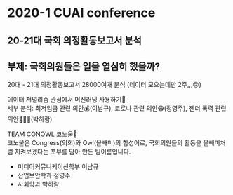 # 2020-1 CUAI conference

## 20-21대 국회 의정활동보고서 분석

## 부제: 국회의원들은 일을 열심히 했을까?

20대 - 21대 의정활동보고서 28000여개 분석 (데이터 모으는데만 2주,,,😢)

데이터 저널리즘 관점에서 머신러닝 사용하기📝  
세부 분석: 최저임금 관련 의안💰(이남규), 코로나 관련 의안😷(정영주), 젠더 폭력 관련 의안💁🏻‍♀️(박하람)

TEAM CONOWL 코노울🦉  
코노울은 Congress(의회)와 Owl(올빼미)의 합성어로, 국회의원들의 활동을 올빼미처럼 지켜보겠다는 포부를 담아 만든 팀이름입니다.

- 미디어커뮤니케이션학부 이남규
- 산업보안학과 정영주
- 사회학과 박하람
